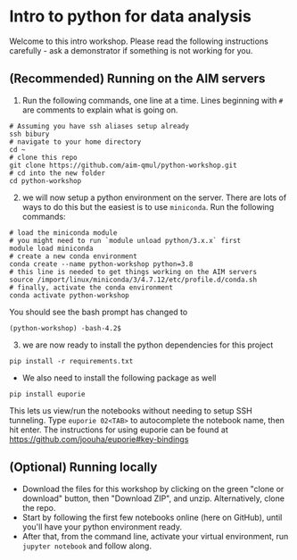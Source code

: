 # Intro to python for data analysis

Welcome to this intro workshop. Please read the following instructions carefully - ask a demonstrator if something is not working for you.

## (Recommended) Running on the AIM servers

1) Run the following commands, one line at a time. Lines beginning with `#` are comments to explain what is going on.

```
# Assuming you have ssh aliases setup already
ssh bibury
# navigate to your home directory
cd ~
# clone this repo
git clone https://github.com/aim-qmul/python-workshop.git
# cd into the new folder
cd python-workshop
```

2) we will now setup a python environment on the server. There are lots of ways to do this but the easiest is to use `miniconda`. Run the following commands:

```
# load the miniconda module
# you might need to run `module unload python/3.x.x` first
module load miniconda
# create a new conda environment
conda create --name python-workshop python=3.8
# this line is needed to get things working on the AIM servers
source /import/linux/miniconda/3/4.7.12/etc/profile.d/conda.sh
# finally, activate the conda environment
conda activate python-workshop
```

You should see the bash prompt has changed to

```
(python-workshop) -bash-4.2$
```

3) we are now ready to install the python dependencies for this project

```
pip install -r requirements.txt
```

- We also need to install the following package as well

```
pip install euporie
```

This lets us view/run the notebooks without needing to setup SSH tunneling. Type `euporie 02<TAB>` to autocomplete the notebook name, then hit enter. The instructions for using euporie can be found at https://github.com/joouha/euporie#key-bindings


## (Optional) Running locally

- Download the files for this workshop by clicking on the green "clone or download" button, then "Download ZIP", and unzip. Alternatively, clone the repo.
- Start by following the first few notebooks online (here on GitHub), until you'll have your python environment ready.
- After that, from the command line, activate your virtual environment, run `jupyter notebook` and follow along.
